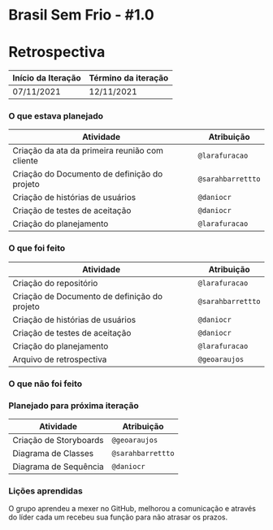 # Brasil Sem Frio - #1.0

# Retrospectiva

| Início da Iteração | Término da iteração |
| ------------------ | ------------------- |
| 07/11/2021         | 12/11/2021          |


### O que estava planejado
| Atividade                                                    | Atribuição                         |
| ------------------------------------------------------------ | ---------------------------------- |
| Criação da ata da primeira reunião com cliente               | `@larafuracao`                     |
| Criação do Documento de definição do projeto                 | `@sarahbarrettto`                  |
| Criação de histórias de usuários                             | `@daniocr`                         |
| Criação de testes de aceitação                               | `@daniocr`                         |
| Criação do planejamento                                      | `@larafuracao`                     |

### O que foi feito
| Atividade                                                    | Atribuição                         |
| ------------------------------------------------------------ | ---------------------------------- |
| Criação do repositório                                       | `@larafuracao`                     |
| Criação de Documento de definição do projeto                 | `@sarahbarrettto`                  |
| Criação de histórias de usuários                             | `@daniocr`                         |
| Criação de testes de aceitação                               | `@daniocr`                         |
| Criação do planejamento                                      | `@larafuracao`                     |
| Arquivo de retrospectiva                                     | `@geoaraujos`                     |

### O que não foi feito


### Planejado para próxima iteração
| Atividade                                                    | Atribuição                         |
| ------------------------------------------------------------ | ---------------------------------- |
| Criação de Storyboards                                       | `@geoaraujos`                      |
| Diagrama de Classes                                          | `@sarahbarrettto`                  |
| Diagrama de Sequência                                        | `@daniocr`                         |


### Lições aprendidas

O grupo aprendeu a mexer no GitHub, melhorou a comunicação e através do líder cada um recebeu sua função para não atrasar os prazos.

